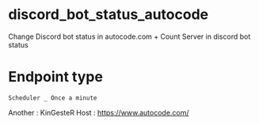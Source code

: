 # discord_bot_status_autocode
Change Discord bot status in autocode.com + Count Server in discord bot status

# Endpoint type
`Scheduler _ Once a minute`

Another : KinGesteR 
Host : https://www.autocode.com/

